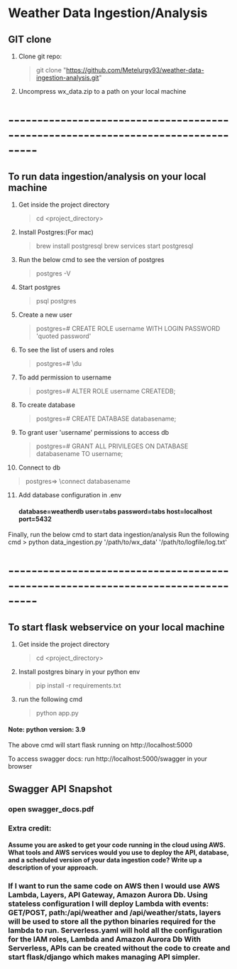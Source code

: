# Weather Data Ingestion/Analysis

## GIT clone
1) Clone git repo:
   > git clone "https://github.com/Metelurgy93/weather-data-ingestion-analysis.git"
2) Uncompress wx_data.zip to a path on your local machine

# ---------------------------------------------------------------------------------
## To run data ingestion/analysis on your local machine
1) Get inside the project directory
   > cd <project_directory>
2) Install Postgres:(For mac)
   > brew install postgresql
   > brew services start postgresql
3) Run the below cmd to see the version of postgres
   > postgres -V
4) Start postgres
   > psql postgres
5) Create a new user
   > postgres=# CREATE ROLE username WITH LOGIN PASSWORD 'quoted password'
6) To see the list of users and roles
   > postgres=# \du
7) To add permission to username
   > postgres=# ALTER ROLE username CREATEDB;
8) To create database
   > postgres=# CREATE DATABASE databasename;
9) To grant user 'username' permissions to access db
   > postgres=# GRANT ALL PRIVILEGES ON DATABASE databasename TO username;
10) Connect to db
   > postgres=> \connect databasename
11) Add database configuration in .env
    <h4>database=weatherdb
    user=tabs
    password=tabs
    host=localhost
    port=5432
   </h4>
Finally, run the below cmd to start data ingestion/analysis
Run the following cmd
   > python data_ingestion.py '/path/to/wx_data' '/path/to/logfile/log.txt'

# ---------------------------------------------------------------------------------
## To start flask webservice on your local machine
1) Get inside the project directory
   > cd <project_directory>
2) Install postgres binary in your python env
   > pip install -r requirements.txt
3) run the following cmd
   > python app.py

#### Note: python version: 3.9

The above cmd will start flask running on http://localhost:5000

To access swagger docs:
run http://localhost:5000/swagger in your browser

## Swagger API Snapshot
### open swagger_docs.pdf 

### Extra credit:
#### Assume you are asked to get your code running in the cloud using AWS. What tools and AWS services would you use to deploy the API, database, and a scheduled version of your data ingestion code? Write up a description of your approach.
<h3> If I want to run the same code on AWS then I would use AWS Lambda, Layers, API Gateway, Amazon Aurora Db.
Using stateless configuration I will deploy Lambda with events: GET/POST, path:/api/weather
and /api/weather/stats, layers will be used to store all the python binaries required for the lambda to run.
Serverless.yaml will hold all the configuration for the IAM roles, Lambda and Amazon Aurora Db
With Serverless, APIs can be created without the code to create and start flask/django which makes managing API
simpler.
</h3>

